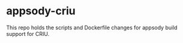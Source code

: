 # appsody-criu
This repo holds the scripts and Dockerfile changes for appsody build support for CRIU.
